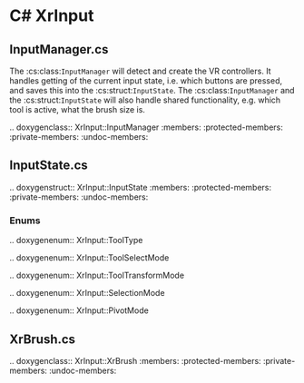 # C# XrInput

## InputManager.cs

The :cs:class:`InputManager` will detect and create the VR controllers. It handles getting of the current input state, i.e. which buttons are pressed, and saves this into the :cs:struct:`InputState`. The :cs:class:`InputManager` and the :cs:struct:`InputState` will also handle shared functionality, e.g. which tool is active, what the brush size is. 

.. doxygenclass:: XrInput::InputManager
   :members:
   :protected-members:
   :private-members:
   :undoc-members:

## InputState.cs

.. doxygenstruct:: XrInput::InputState
   :members:
   :protected-members:
   :private-members:
   :undoc-members:

### Enums

.. doxygenenum:: XrInput::ToolType

.. doxygenenum:: XrInput::ToolSelectMode

.. doxygenenum:: XrInput::ToolTransformMode

.. doxygenenum:: XrInput::SelectionMode

.. doxygenenum:: XrInput::PivotMode

## XrBrush.cs

.. doxygenclass:: XrInput::XrBrush
   :members:
   :protected-members:
   :private-members:
   :undoc-members:
